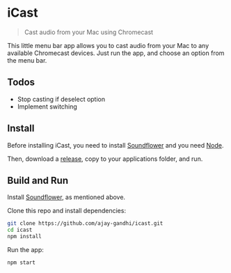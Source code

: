 # iCast

> Cast audio from your Mac using Chromecast

This little menu bar app allows you to cast audio from your Mac to any available
Chromecast devices. Just run the app, and choose an option from the menu bar.

## Todos

* Stop casting if deselect option
* Implement switching

## Install

Before installing iCast, you need to install
[Soundflower](https://github.com/mattingalls/Soundflower) and you need
[Node](https://nodejs.org).

Then, download a [release](https://github.com/ajay-gandhi/icast/releases), copy
to your applications folder, and run.

## Build and Run

Install [Soundflower](https://github.com/mattingalls/Soundflower), as mentioned
above.

Clone this repo and install dependencies:

```bash
git clone https://github.com/ajay-gandhi/icast.git
cd icast
npm install
```

Run the app:

```bash
npm start
```
